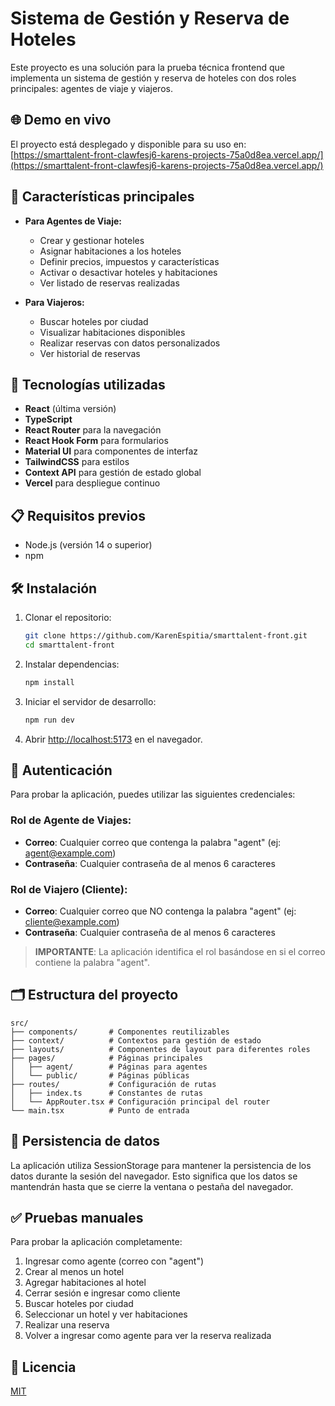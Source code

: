 # Sistema de Gestión y Reserva de Hoteles

Este proyecto es una solución para la prueba técnica frontend que implementa un sistema de gestión y reserva de hoteles con dos roles principales: agentes de viaje y viajeros.

## 🌐 Demo en vivo

El proyecto está desplegado y disponible para su uso en:
[https://smarttalent-front-clawfesj6-karens-projects-75a0d8ea.vercel.app/](https://smarttalent-front-clawfesj6-karens-projects-75a0d8ea.vercel.app/)

## 🚀 Características principales

- **Para Agentes de Viaje:**

  - Crear y gestionar hoteles
  - Asignar habitaciones a los hoteles
  - Definir precios, impuestos y características
  - Activar o desactivar hoteles y habitaciones
  - Ver listado de reservas realizadas

- **Para Viajeros:**
  - Buscar hoteles por ciudad
  - Visualizar habitaciones disponibles
  - Realizar reservas con datos personalizados
  - Ver historial de reservas

## 🔧 Tecnologías utilizadas

- **React** (última versión)
- **TypeScript**
- **React Router** para la navegación
- **React Hook Form** para formularios
- **Material UI** para componentes de interfaz
- **TailwindCSS** para estilos
- **Context API** para gestión de estado global
- **Vercel** para despliegue continuo

## 📋 Requisitos previos

- Node.js (versión 14 o superior)
- npm

## 🛠️ Instalación

1. Clonar el repositorio:

   ```bash
   git clone https://github.com/KarenEspitia/smarttalent-front.git
   cd smarttalent-front
   ```

2. Instalar dependencias:

   ```bash
   npm install
   ```

3. Iniciar el servidor de desarrollo:

   ```bash
   npm run dev
   ```

4. Abrir [http://localhost:5173](http://localhost:5173) en el navegador.

## 👤 Autenticación

Para probar la aplicación, puedes utilizar las siguientes credenciales:

### Rol de Agente de Viajes:

- **Correo**: Cualquier correo que contenga la palabra "agent" (ej: agent@example.com)
- **Contraseña**: Cualquier contraseña de al menos 6 caracteres

### Rol de Viajero (Cliente):

- **Correo**: Cualquier correo que NO contenga la palabra "agent" (ej: cliente@example.com)
- **Contraseña**: Cualquier contraseña de al menos 6 caracteres

> **IMPORTANTE**: La aplicación identifica el rol basándose en si el correo contiene la palabra "agent".

## 🗂️ Estructura del proyecto

```
src/
├── components/       # Componentes reutilizables
├── context/          # Contextos para gestión de estado
├── layouts/          # Componentes de layout para diferentes roles
├── pages/            # Páginas principales
│   ├── agent/        # Páginas para agentes
│   └── public/       # Páginas públicas
├── routes/           # Configuración de rutas
│   ├── index.ts      # Constantes de rutas
│   └── AppRouter.tsx # Configuración principal del router
└── main.tsx          # Punto de entrada
```

## 💾 Persistencia de datos

La aplicación utiliza SessionStorage para mantener la persistencia de los datos durante la sesión del navegador. Esto significa que los datos se mantendrán hasta que se cierre la ventana o pestaña del navegador.

## ✅ Pruebas manuales

Para probar la aplicación completamente:

1. Ingresar como agente (correo con "agent")
2. Crear al menos un hotel
3. Agregar habitaciones al hotel
4. Cerrar sesión e ingresar como cliente
5. Buscar hoteles por ciudad
6. Seleccionar un hotel y ver habitaciones
7. Realizar una reserva
8. Volver a ingresar como agente para ver la reserva realizada

## 📄 Licencia

[MIT](https://choosealicense.com/licenses/mit/)
